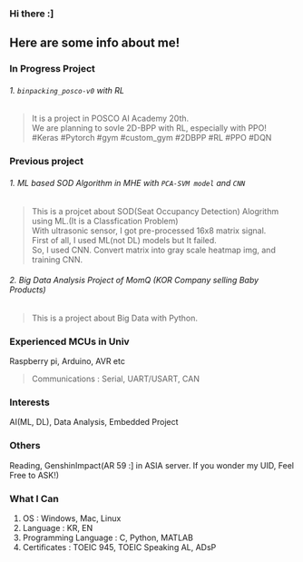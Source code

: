 ### Hi there :]

Here are some info about me!
---

### In Progress Project
###### 1. `binpacking_posco-v0` with RL
> It is a project in POSCO AI Academy 20th.<br>
> We are planning to sovle 2D-BPP with RL, especially with PPO! <br>
> #Keras #Pytorch #gym #custom_gym #2DBPP #RL #PPO #DQN

### Previous project
###### 1. ML based SOD Algorithm in MHE with `PCA-SVM model` and `CNN`
 > This is a projcet about SOD(Seat Occupancy Detection) Alogrithm using ML.(It is a Classfication Problem)<br>
 > With ultrasonic sensor, I got pre-processed 16x8 matrix signal.<br>
 > First of all, I used ML(not DL) models but It failed.<br>
 > So, I used CNN. Convert matrix into gray scale heatmap img, and training CNN.

###### 2. Big Data Analysis Project of MomQ (KOR Company selling Baby Products)
 > This is a project about Big Data with Python.
 
 
### Experienced MCUs in Univ
Raspberry pi, Arduino, AVR etc
> Communications : Serial, UART/USART, CAN

### Interests
AI(ML, DL), Data Analysis, Embedded Project
### Others
Reading, GenshinImpact(AR 59 :] in ASIA server. If you wonder my UID, Feel Free to ASK!)

### What I Can
1. OS : Windows, Mac, Linux
2. Language : KR, EN
3. Programming Language : C, Python, MATLAB
4. Certificates : TOEIC 945, TOEIC Speaking AL, ADsP
